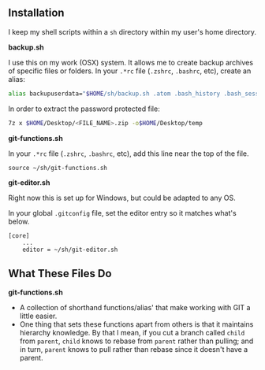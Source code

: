 ## Installation

I keep my shell scripts within a `sh` directory within my user's home directory.


**backup.sh**

I use this on my work (OSX) system. It allows me to create backup archives of
specific files or folders.
In your `.*rc` file (`.zshrc`, `.bashrc`, etc), create an alias:
```sh
alias backupuserdata="$HOME/sh/backup.sh .atom .bash_history .bash_sessions .gitconfig .history .npmrc .oh-my-zsh .sh_history .ssh .tmux.conf .viminfo .vimrc .vscode .yarnrc .zsh-update .zsh_history .zshrc sh 'Library/Application Support/Google/Chrome/Default'"
```
In order to extract the password protected file:
```sh
7z x $HOME/Desktop/<FILE_NAME>.zip -o$HOME/Desktop/temp
```

**git-functions.sh**

In your `.*rc` file (`.zshrc`, `.bashrc`, etc), add this line near the top of 
the file.

```
source ~/sh/git-functions.sh
```

**git-editor.sh**

Right now this is set up for Windows, but could be adapted to any OS.

In your global `.gitconfig` file, set the editor entry so it matches what's below.

```
[core]
	...
	editor = ~/sh/git-editor.sh
```

## What These Files Do

**git-functions.sh**

- A collection of shorthand functions/alias' that make working with GIT a little
easier.
- One thing that sets these functions apart from others is that it maintains
hierarchy knowledge. By that I mean, if you cut a branch called `child` from
`parent`, `child` knows to rebase from `parent` rather than pulling; and in turn,
`parent` knows to pull rather than rebase since it doesn't have a parent.
